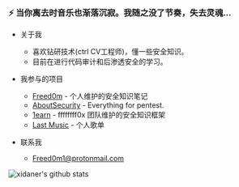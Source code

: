 ### ⚡ 当你离去时音乐也渐落沉寂。我随之没了节奏，失去灵魂...

- 关于我
  - 喜欢钻研技术(ctrl CV工程师)，懂一些安全知识。
  - 目前在进行代码审计和后渗透安全的学习。

- 我参与的项目
  - [Freed0m](https://github.com/xidaner/Freed0m) - 个人维护的安全知识笔记
  - [AboutSecurity](https://github.com/ffffffff0x/AboutSecurity) - Everything for pentest.
  - [1earn](https://github.com/ffffffff0x/1earn) - ffffffff0x 团队维护的安全知识框架
  - [Last Music](http://music.163.com/playlist?id=330328959&userid=262256866) - 个人歌单

- 联系我
  - Freed0m1@protonmail.com

![xidaner's github stats](https://github-readme-stats.vercel.app/api?username=xidaner&show_icons=true&title_color=fff&icon_color=79ff97&text_color=9f9f9f&bg_color=151515)
